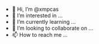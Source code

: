 - 👋 Hi, I’m @xmpcas
- 👀 I’m interested in ...
- 🌱 I’m currently learning ...
- 💞️ I’m looking to collaborate on ...
- 📫 How to reach me ...

<!---
xmpcas/xmpcas is a ✨ special ✨ repository because its `README.md` (this file) appears on your GitHub profile.
You can click the Preview link to take a look at your changes.
--->
